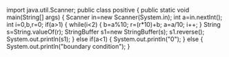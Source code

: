 import java.util.Scanner;
public class positive
{
public static void main(String[] args)
{
Scanner in=new Scanner(System.in);
int a=in.nextInt();
int i=0,b,r=0;
if(a>1)
{
while(i<2)
{
b=a%10;
r=(r*10)+b;
a=a/10;
i++;
}
String s=String.valueOf(r);
StringBuffer s1=new StringBuffer(s);
s1.reverse();
System.out.println(s1);
}
else if(a<1)
{
System.out.println("0");
}
else
{
System.out.println("boundary condition");
}
